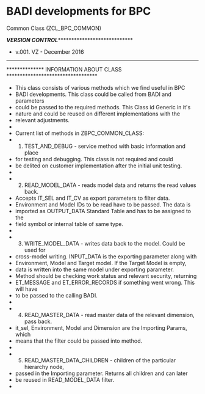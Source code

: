 # BADI developments for BPC

Common Class (ZCL_BPC_COMMON)

***************VERSION CONTROL*******************************************
* v.001. VZ - December 2016
*************************************************************************

************** INFORMATION ABOUT CLASS **********************************
* This class consists of various methods which we find useful in BPC
* BADI developments. This class could be called from BADI and parameters
* could be passed to the required methods. This Class id Generic in it's
* nature and could be reused on different implementations with the
* relevant adjustments.
*
* Current list of methods in ZBPC_COMMON_CLASS:
* 1. TEST_AND_DEBUG - service method with basic information and place
*    for testing and debugging. This class is not required and could
*    be delited on customer implementation after the initial unit testing.
*
* 2. READ_MODEL_DATA - reads model data and returns the read values back.
*    Accepts IT_SEL and IT_CV as export parameters to filter data.
*    Environment and Model IDs to be read have to be passed. The data is
*    imported as OUTPUT_DATA Standard Table and has to be assigned to the
*    field symbol or internal table of same type.
*
* 3. WRITE_MODEL_DATA - writes data back to the model. Could be used for
*    cross-model writing. INPUT_DATA is the exporting parameter along with
*    Environment, Model and Target model. If the Target Model is empty,
*    data is written into the same model under exporting parameter.
*    Method should be checking work status and relevant security, returning
*    ET_MESSAGE and ET_ERROR_RECORDS if something went wrong. This will have
*    to be passed to the calling BADI.
*
* 4. READ_MASTER_DATA - read master data of the relevant dimension, pass back.
*    it_sel, Environment, Model and Dimension are the Importing Params, which
*    means that the filter could be passed into method.
*
* 5. READ_MASTER_DATA_CHILDREN - children of the particular hierarchy node,
*    passed in the Importing parameter. Returns all children and can later
*    be reused in READ_MODEL_DATA filter.
*
